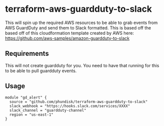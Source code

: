 # terraform-aws-guardduty-to-slack
This will spin up the required AWS resources to be able to grab events from AWS GuardDuty and send them to Slack formatted.  This is based off the based off of this cloudformation template created by AWS here: https://github.com/aws-samples/amazon-guardduty-to-slack

## Requirements
This will not create guardduty for you.  You need to have that running for this to be able to pull guardduty events.

## Usage
```
module "gd_alert" {
  source = "github.com/phundisk/terraform-aws-guardduty-to-slack"
  slack_webhook = "https://hooks.slack.com/services/XXXX"
  slack_channel = "guardduty-channel"
  region = "us-east-1"
}
```

